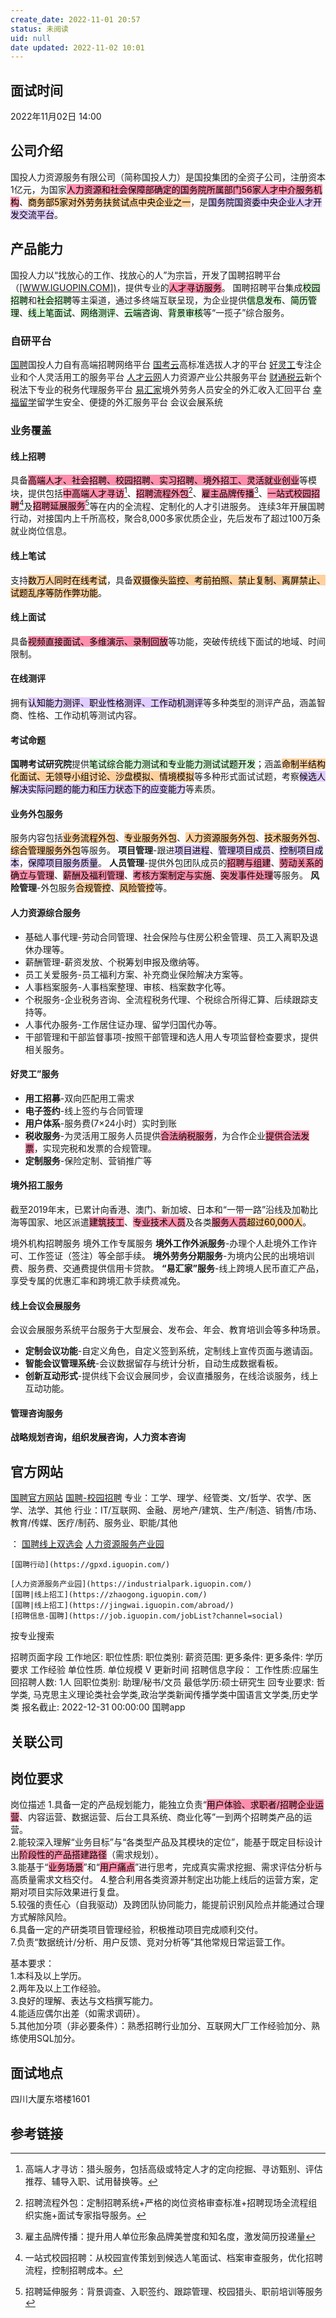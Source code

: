 ```yaml
---
create_date: 2022-11-01 20:57
status: 未阅读
uid: null
date updated: 2022-11-02 10:01
---
```


## 面试时间

2022年11月02日 14:00

## 公司介绍

国投人力资源服务有限公司（简称国投人力）是国投集团的全资子公司，注册资本1亿元，为国家<mark style="background: #FF5582A6;">人力资源和社会保障部确定的国务院所属部门56家人才中介服务机构</mark>、<mark style="background: #FFB86CA6;">商务部5家对外劳务扶贫试点中央企业之一</mark>，是<mark style="background: #D2B3FFA6;">国务院国资委中央企业人才开发交流平台</mark>。

## 产品能力

国投人力以“找放心的工作、找放心的人”为宗旨，开发了国聘招聘平台（[[WWW.IGUOPIN.COM])](http://WWW.IGUOPIN.COM])，提供专业的<mark style="background: #FF5582A6;">人才寻访服务</mark>。 国聘招聘平台集成<mark style="background: #BBFABBA6;">校园招聘</mark>和<mark style="background: #BBFABBA6;">社会招聘</mark>等主渠道，通过多终端互联呈现，为企业提供<mark style="background: #BBFABBA6;">信息发布</mark>、<mark style="background: #BBFABBA6;">简历管理</mark>、<mark style="background: #BBFABBA6;">线上笔面试</mark>、<mark style="background: #BBFABBA6;">网络测评</mark>、<mark style="background: #BBFABBA6;">云端咨询</mark>、<mark style="background: #BBFABBA6;">背景审核</mark>等“一揽子”综合服务。

### 自研平台

[国聘](https://www.iguopin.com/)国投人力自有高端招聘网络平台
[国考云](https://www.iguokao.com/)高标准选拔人才的平台
[好灵工](https://www.ipayun.com/)专注企业和个人灵活用工的服务平台
[人才云网](https://www.ixayun.com/)人力资源产业公共服务平台
[财通税云](https://www.itaxyun.com/)新个税法下专业的税务代理服务平台
[易汇家](http://exchange.sdictalent.com/)境外劳务人员安全的外汇收入汇回平台
[幸福留学](https://www.enjoystulife.com/)留学生安全、便捷的外汇服务平台
会议会展系统

### 业务覆盖

#### 线上招聘

具备<mark style="background: #FF5582A6;">高端人才、社会招聘、校园招聘、实习招聘、境外招工、灵活就业创业</mark>等模块，提供包括<mark style="background: #FF5582A6;">中高端人才寻访</mark>[^5]、<mark style="background: #FF5582A6;">招聘流程外包</mark>[^6]、<mark style="background: #FF5582A6;">雇主品牌传播</mark>[^7]、<mark style="background: #FF5582A6;">一站式校园招聘</mark>[^8]及<mark style="background: #FF5582A6;">招聘延展服务</mark>[^9]等在内的全流程、定制化的人才引进服务。 连续3年开展国聘行动，对接国内上千所高校，聚合8,000多家优质企业，先后发布了超过100万条就业岗位信息。

#### 线上笔试

支持<mark style="background: #FFB86CA6;">数万人同时在线考试</mark>，具备<mark style="background: #FFB86CA6;">双摄像头监控、考前拍照、禁止复制、离屏禁止、试题乱序等防作弊功能</mark>。

#### 线上面试

具备<mark style="background: #FF5582A6;">视频直接面试、多维演示、录制回放</mark>等功能，突破传统线下面试的地域、时间限制。

#### 在线测评

拥有<mark style="background: #D2B3FFA6;">认知能力测评、职业性格测评、工作动机测评</mark>等多种类型的测评产品，涵盖智商、性格、工作动机等测试内容。

#### 考试命题

**国聘考试研究院**提供<mark style="background: #BBFABBA6;">笔试综合能力测试和专业能力测试试题开发</mark>；涵盖<mark style="background: #FFB86CA6;">命制半结构化面试、无领导小组讨论、沙盘模拟、情境模拟</mark>等多种形式面试试题，考察<mark style="background: #D2B3FFA6;">候选人解决实际问题的能力和压力状态下的应变能力</mark>等素质。

#### 业务外包服务

服务内容包括<mark style="background: #FFB86CA6;">业务流程外包</mark>、<mark style="background: #FFB86CA6;">专业服务外包</mark>、<mark style="background: #FFB86CA6;">人力资源服务外包</mark>、<mark style="background: #FFB86CA6;">技术服务外包</mark>、<mark style="background: #FFB86CA6;">综合管理服务外包</mark>等服务。
**项目管理**-跟进<mark style="background: #D2B3FFA6;">项目进程</mark>、<mark style="background: #D2B3FFA6;">管理项目成员</mark>、<mark style="background: #D2B3FFA6;">控制项目成本</mark>，<mark style="background: #D2B3FFA6;">保障项目服务质量</mark>。
**人员管理**-提供外包团队成员的<mark style="background: #FF5582A6;">招聘与组建</mark>、<mark style="background: #FF5582A6;">劳动关系的确立与管理</mark>、<mark style="background: #FF5582A6;">薪酬及福利管理</mark>、<mark style="background: #FF5582A6;">考核方案制定与实施</mark>、<mark style="background: #FF5582A6;">突发事件处理</mark>等服务。
**风险管理**-外包服务<mark style="background: #FFB86CA6;">合规管控</mark>、<mark style="background: #FFB86CA6;">风险管控</mark>等。

#### 人力资源综合服务

- 基础人事代理-劳动合同管理、社会保险与住房公积金管理、员工入离职及退休办理等。
- 薪酬管理-薪资发放、个税筹划申报及缴纳等。
- 员工关爱服务-员工福利方案、补充商业保险解决方案等。
- 人事档案服务-人事档案整理、审核、档案数字化等。
- 个税服务-企业税务咨询、全流程税务代理、个税综合所得汇算、后续跟踪支持等。
- 人事代办服务-工作居住证办理、留学归国代办等。
- 干部管理和干部监督事项-按照干部管理和选人用人专项监督检查要求，提供相关服务。

#### 好灵工”服务

- **用工招募**-双向匹配用工需求
- **电子签约**-线上签约与合同管理
- **用户体系**-服务费(7×24小时）实时到账
- **税收服务**-为灵活用工服务人员提供<mark style="background: #FF5582A6;">合法纳税服务</mark>，为合作企业<mark style="background: #FF5582A6;">提供合法发票</mark>，实现完税和发票的合规管理。
- **定制服务**-保险定制、营销推广等

#### 境外招工服务

截至2019年末，已累计向香港、澳门、新加坡、日本和“一带一路”沿线及加勒比海等国家、地区派遣<mark style="background: #FF5582A6;">建筑技工</mark>、<mark style="background: #FF5582A6;">专业技术人员</mark>及各类<mark style="background: #FF5582A6;">服务人员</mark><mark style="background: #FFB86CA6;">超过60,000人</mark>。

境外机构招聘服务
境外工作专属服务
**境外工作外派服务**-办理个人赴境外工作许可、工作签证（签注）等全部手续。
**境外劳务分期服务**-为境内公民的出境培训费、服务费、交通费提供信用卡贷款。
**“易汇家”服务**-线上跨境人民币直汇产品，享受专属的优惠汇率和跨境汇款手续费减免。

#### 线上会议会展服务

会议会展服务系统平台服务于大型展会、发布会、年会、教育培训会等多种场景。

- **定制会议功能**-自定义角色，自定义签到系统，定制线上宣传页面与邀请函。
- **智能会议管理系统**-会议数据留存与统计分析，自动生成数据看板。
- **创新互动形式**-提供线下会议会展同步，会议直播服务，在线洽谈服务，线上互动功能。

#### 管理咨询服务

**战略规划咨询，组织发展咨询，人力资本咨询**

## 官方网站

[国聘官方网站](https://www.iguopin.com/)
	[国聘-校园招聘](https://campus.iguopin.com/)
		专业：工学、理学、经管类、文/哲学、农学、医学、法学、其他
		行业：IT/互联网、金融、房地产/建筑、生产/制造、销售/市场、教育/传媒、医疗/制药、服务业、职能/其他

 ：
	[国聘线上双选会](https://sxh.iguopin.com/)
	[人力资源服务产业园](https://industrialpark.iguopin.com/)
	
	[国聘行动](https://gpxd.iguopin.com/)
		
	[人力资源服务产业园](https://industrialpark.iguopin.com/)
	[国聘|线上招工](https://zhaogong.iguopin.com/)
	[国聘|线上招工](https://jingwai.iguopin.com/abroad/)
	[招聘信息-国聘](https://job.iguopin.com/jobList?channel=social)
按专业搜索


招聘页面字段
工作地区:
职位性质:
职位类别:
薪资范围:
更多条件:
更多条件:
学历要求
工作经验
单位性质.
单位规模
V
更新时间
招聘信息字段：
工作性质:应届生
回招聘人数: 1人
回职位类别: 助理/秘书/文员
最低学历:硕士研究生
回专业要求: 哲学类, 马克思主义理论类社会学类,政治学类新闻传播学类中国语言文学类,历史学类
报名截止: 2022-12-31 00:00:00
国聘app

## 关联公司


## 岗位要求

岗位描述
1.具备一定的产品规划能力，能独立负责“<mark style="background: #FF5582A6;">用户体验、求职者/招聘企业运营</mark>、内容运营、数据运营、后台工具系统、商业化等”一到两个招聘类产品的运营。\
2.能较深入理解“业务目标”与“各类型产品及其模块的定位”，能基于既定目标设计出<mark style="background: #FF5582A6;">阶段性的产品搭建路径</mark>（需求规划）。\
3.能基于“<mark style="background: #FF5582A6;">业务场景</mark>”和“<mark style="background: #FF5582A6;">用户痛点</mark>”进行思考，完成真实需求挖掘、需求评估分析与高质量需求文档交付。
4.整合利用各类资源并制定出功能上线后的运营方案，定期对项目实际效果进行复盘。\
5.较强的责任心（自我驱动）及跨团队协同能力，能提前识别风险点并能通过合理方式解除风险。\
6.具备一定的产研类项目管理经验，积极推动项目完成顺利交付。\
7.负责“数据统计/分析、用户反馈、竞对分析等”其他常规日常运营工作。

基本要求：\
1.本科及以上学历。\
2.两年及以上工作经验。\
3.良好的理解、表达与文档撰写能力。\
4.能适应偶尔出差（如需求调研）。\
5.其他加分项（非必要条件）：熟悉招聘行业加分、互联网大厂工作经验加分、熟练使用SQL加分。

## 面试地点

四川大厦东塔楼1601

## 参考链接


[^2]: 一揽子综合服务：信息发布、简历管理、线上笔面试、网络测评、云端咨询、背景审核6大招聘服务

[^3]: 线上招聘模块：高端人才、社会招聘、校园招聘、实习招聘、境外招工、灵活就业创业6大招聘模块

[^4]: 防作弊功能：双摄像头监控、考前拍照、禁止复制、离屏禁止、试题乱序等5大模块

[^5]: 高端人才寻访：猎头服务，包括高级或特定人才的定向挖掘、寻访甄别、评估推荐、辅导入职、试用替换等。

[^6]: 招聘流程外包：定制招聘系统+严格的岗位资格审查标准+招聘现场全流程组织实施+面试专家指导服务。

[^7]: 雇主品牌传播：提升用人单位形象品牌美誉度和知名度，激发简历投递量

[^8]: 一站式校园招聘：从校园宣传策划到候选人笔面试、档案审查服务，优化招聘流程，控制招聘成本。

[^9]: 招聘延伸服务：背景调查、入职签约、跟踪管理、校园猎头、职前培训等服务

[^10]: 战略金字塔模型：[九段先生-周默希《金字塔模型，教你如何用老板思维做战略解码》 - 简书](http://events.jianshu.io/p/29b3d9b32285)：上三层：MVS，即公司的使命、愿景和战略，下三层：OKrA，即目标、关键结果和行动计划
[^11]: 组织诊断工具：杨三角(由员工能力，员工思维模式和员工治理方式三个方面组成），六个盒子（一看目标与使命，二看组织与结构，三看流程与关系，四看激励与奖励，五看支持与帮助，六看管理与领导），麦肯锡7s模型（包括结构（structure）、制度（system）、风格（style）、员工（staff）、技能（skill）、战略（strategy）、共同的价值观（shared values））
[^12]: 五维度模型：能力素质维度、价值胜任维度、学习成长维度、职业发展维度、人本激励维度。

